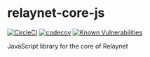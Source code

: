 # relaynet-core-js

[![CircleCI](https://circleci.com/gh/relaycorp/relaynet-core-js.svg?style=svg)](https://circleci.com/gh/relaycorp/relaynet-core-js)
[![codecov](https://codecov.io/gh/relaycorp/relaynet-core-js/branch/master/graph/badge.svg)](https://codecov.io/gh/relaycorp/relaynet-core-js)
[![Known Vulnerabilities](https://snyk.io//test/github/relaycorp/relaynet-core-js/badge.svg?targetFile=package.json)](https://snyk.io//test/github/relaycorp/relaynet-core-js?targetFile=package.json)

JavaScript library for the core of Relaynet
